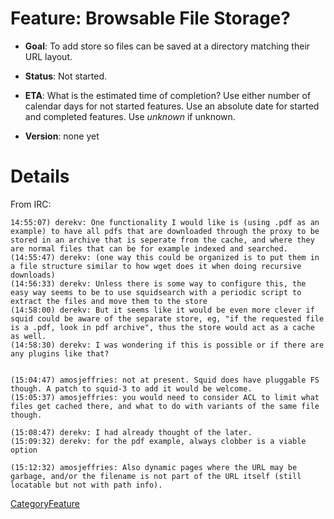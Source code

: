 # Feature: Browsable File Storage?

  - **Goal**: To add store so files can be saved at a directory matching
    their URL layout.

  - **Status**: Not started.

<!-- end list -->

  - **ETA**: What is the estimated time of completion? Use either number
    of calendar days for not started features. Use an absolute date for
    started and completed features. Use *unknown* if unknown.

  - **Version**: none yet

# Details

From IRC:

    14:55:07) derekv: One functionality I would like is (using .pdf as an example) to have all pdfs that are downloaded through the proxy to be stored in an archive that is seperate from the cache, and where they are normal files that can be for example indexed and searched.
    (14:55:47) derekv: (one way this could be organized is to put them in a file structure similar to how wget does it when doing recursive downloads)
    (14:56:33) derekv: Unless there is some way to configure this, the easy way seems to be to use squidsearch with a periodic script to extract the files and move them to the store
    (14:58:00) derekv: But it seems like it would be even more clever if squid could be aware of the separate store, eg, "if the requested file is a .pdf, look in pdf archive", thus the store would act as a cache as well.
    (14:58:30) derekv: I was wondering if this is possible or if there are any plugins like that?
    
    
    (15:04:47) amosjeffries: not at present. Squid does have pluggable FS though. A patch to squid-3 to add it would be welcome.
    (15:05:37) amosjeffries: you would need to consider ACL to limit what files get cached there, and what to do with variants of the same file though.
    
    (15:08:47) derekv: I had already thought of the later.
    (15:09:32) derekv: for the pdf example, always clobber is a viable option
    
    (15:12:32) amosjeffries: Also dynamic pages where the URL may be garbage, and/or the filename is not part of the URL itself (still locatable but not with path info).

[CategoryFeature](https://wiki.squid-cache.org/Features/BrowsableStorage/CategoryFeature#)
